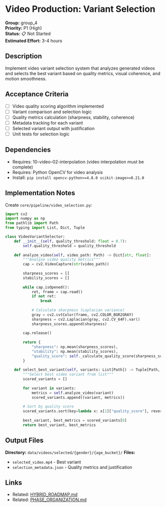 # Video Production: Variant Selection

**Group:** group_4  
**Priority:** P1 (High)  
**Status:** 📋 Not Started  
**Estimated Effort:** 3-4 hours  

## Description

Implement video variant selection system that analyzes generated videos and selects the best variant based on quality metrics, visual coherence, and motion smoothness.

## Acceptance Criteria

- [ ] Video quality scoring algorithm implemented
- [ ] Variant comparison and selection logic
- [ ] Quality metrics calculation (sharpness, stability, coherence)
- [ ] Metadata tracking for each variant
- [ ] Selected variant output with justification
- [ ] Unit tests for selection logic

## Dependencies

- Requires: 10-video-02-interpolation (video interpolation must be complete)
- Requires: Python OpenCV for video analysis
- Install: `pip install opencv-python>=4.8.0 scikit-image>=0.21.0`

## Implementation Notes

Create `core/pipeline/video_selection.py`:

```python
import cv2
import numpy as np
from pathlib import Path
from typing import List, Dict, Tuple

class VideoVariantSelector:
    def __init__(self, quality_threshold: float = 0.7):
        self.quality_threshold = quality_threshold
    
    def analyze_video(self, video_path: Path) -> Dict[str, float]:
        """Analyze video quality metrics"""
        cap = cv2.VideoCapture(str(video_path))
        
        sharpness_scores = []
        stability_scores = []
        
        while cap.isOpened():
            ret, frame = cap.read()
            if not ret:
                break
            
            # Calculate sharpness (Laplacian variance)
            gray = cv2.cvtColor(frame, cv2.COLOR_BGR2GRAY)
            sharpness = cv2.Laplacian(gray, cv2.CV_64F).var()
            sharpness_scores.append(sharpness)
        
        cap.release()
        
        return {
            "sharpness": np.mean(sharpness_scores),
            "stability": np.mean(stability_scores),
            "quality_score": self._calculate_quality_score(sharpness_scores)
        }
    
    def select_best_variant(self, variants: List[Path]) -> Tuple[Path, Dict]:
        """Select best video variant from list"""
        scored_variants = []
        
        for variant in variants:
            metrics = self.analyze_video(variant)
            scored_variants.append((variant, metrics))
        
        # Sort by quality score
        scored_variants.sort(key=lambda x: x[1]["quality_score"], reverse=True)
        
        best_variant, best_metrics = scored_variants[0]
        return best_variant, best_metrics
```

## Output Files

**Directory:** `data/videos/selected/{gender}/{age_bucket}/`
**Files:**
- `selected_video.mp4` - Best variant
- `selection_metadata.json` - Quality metrics and justification

## Links

- Related: [HYBRID_ROADMAP.md](../../../docs/roadmaps/HYBRID_ROADMAP.md)
- Related: [PHASE_ORGANIZATION.md](../../atomic/PHASE_ORGANIZATION.md)
